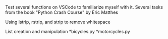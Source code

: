 Test several functions on VSCode to familiarize myself with it.
Several tasks from the book "Python Crash Course" by Eric Matthes

Using lstrip, rstrip, and strip to remove whitespace

List creation and manipulation
    *bicycles.py
    *motorcycles.py
